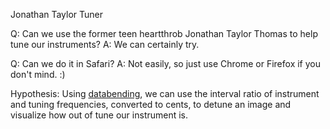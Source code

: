Jonathan Taylor Tuner

Q: Can we use the former teen heartthrob Jonathan Taylor Thomas to help tune our instruments?
A: We can certainly try.

Q: Can we do it in Safari?
A: Not easily, so just use Chrome or Firefox if you don't mind. :)

Hypothesis: Using [databending](github.com/mvattuone/webaudio-databend), we can use the interval ratio of instrument and tuning frequencies, converted to cents, to detune an image and visualize how out of tune our instrument is.


